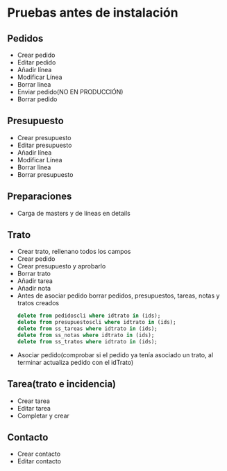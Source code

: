 # Pruebas antes de instalación

## Pedidos

* Crear pedido
* Editar pedido
* Añadir línea
* Modificar Línea
* Borrar línea
* Enviar pedido(NO EN PRODUCCIÓN)
* Borrar pedido

## Presupuesto

* Crear presupuesto
* Editar presupuesto
* Añadir línea
* Modificar Línea
* Borrar línea
* Borrar presupuesto

## Preparaciones
* Carga de masters y de líneas en details

## Trato

* Crear trato, rellenano todos los campos
* Crear pedido
* Crear presupuesto y aprobarlo
* Borrar trato
* Añadir tarea
* Añadir nota
* Antes de asociar pedido borrar pedidos, presupuestos, tareas, notas y tratos creados
  ```sql
  delete from pedidoscli where idtrato in (ids);
  delete from presupuestoscli where idtrato in (ids);
  delete from ss_tareas where idtrato in (ids);
  delete from ss_notas where idtrato in (ids);
  delete from ss_tratos where idtrato in (ids);
  ```
* Asociar pedido(comprobar si el pedido ya tenía asociado un trato, al terminar actualiza pedido con el idTrato)

## Tarea(trato e incidencia)

* Crear tarea
* Editar tarea
* Completar y crear

## Contacto

* Crear contacto
* Editar contacto
